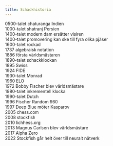 ```yaml
---
title: Schackhistoria
---
```


0500-talet chaturanga Indien  
1000-talet shatranj Persien  
1400-talet modern dam ersätter visiren  
1400-talet promovering kan ske till fyra olika pjäser  
1600-talet rockad  
1737 algebraisk notation  
1886 första världsmästaren  
1890-talet schackklockan  
1895 Swiss  
1924 FIDE  
1930-talet Monrad  
1960 ELO  
1972 Bobby Fischer blev världsmästare  
1980-talet inkrementell klocka  
1990-talet Dutch  
1996 Fischer Random 960  
1997 Deep Blue möter Kasparov  
2005 chess.com  
2008 stockfish  
2010 lichhess.org  
2013 Magnus Carlsen blev världsmästare  
2017 Alpha Zero  
2022 Stockfish går helt över till neuralt nätverk  
